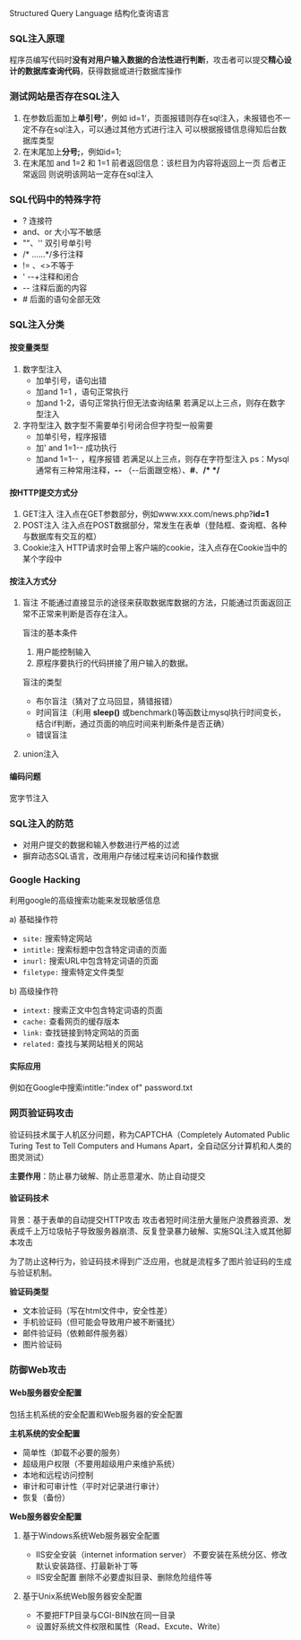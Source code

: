 
Structured Query Language 结构化查询语言

### SQL注入原理

程序员编写代码时**没有对用户输入数据的合法性进行判断**，攻击者可以提交**精心设计的数据库查询代码**，获得数据或进行数据库操作

### 测试网站是否存在SQL注入

1. 在参数后面加上**单引号’**，例如 id=1‘，页面报错则存在sql注入，未报错也不一定不存在sql注入，可以通过其他方式进行注入
   可以根据报错信息得知后台数据库类型
2. 在末尾加上**分号;**，例如id=1;
3. 在末尾加 and 1=2 和 1=1 
   前者返回信息：该栏目为内容将返回上一页
   后者正常返回
   则说明该网站一定存在sql注入

### SQL代码中的特殊字符

- ? 连接符
- and、or 大小写不敏感
- ""、'' 双引号单引号
- /* ......\*/多行注释
- != 、<>不等于
- ' --+注释和闭合
- \-- 注释后面的内容
- \# 后面的语句全部无效
### SQL注入分类

#### 按变量类型

1. 数字型注入
   - 加单引号，语句出错
   - 加and 1=1 ，语句正常执行
   - 加and 1-2，语句正常执行但无法查询结果
     若满足以上三点，则存在数字型注入
2. 字符型注入
   数字型不需要单引号闭合但字符型一般需要
   - 加单引号，程序报错
   - 加' and 1=1-- 成功执行
   - 加and 1=1-- ，程序报错
     若满足以上三点，则存在字符型注入
     ps：Mysql通常有三种常用注释，**--** （--后面跟空格）、**#**、**/* \*/**

#### 按HTTP提交方式分

1. GET注入
   注入点在GET参数部分，例如www.xxx.com/news.php?**id=1**
2. POST注入
   注入点在POST数据部分，常发生在表单（登陆框、查询框、各种与数据库有交互的框）
3. Cookie注入
   HTTP请求时会带上客户端的cookie，注入点存在Cookie当中的某个字段中

#### 按注入方式分

1. 盲注
   不能通过直接显示的途径来获取数据库数据的方法，只能通过页面返回正常不正常来判断是否存在注入。
   
   盲注的基本条件
   1. 用户能控制输入
   2. 原程序要执行的代码拼接了用户输入的数据。

   盲注的类型
   - 布尔盲注（猜对了立马回显，猜错报错）
   - 时间盲注（利用 **sleep()** 或benchmark()等函数让mysql执行时间变长，结合if判断，通过页面的响应时间来判断条件是否正确）
   - 错误盲注

2. union注入

#### 编码问题

宽字节注入
### SQL注入的防范

- 对用户提交的数据和输入参数进行严格的过滤
- 摒弃动态SQL语言，改用用户存储过程来访问和操作数据

### Google Hacking

利用google的高级搜索功能来发现敏感信息

a) 基础操作符

- `site:` 搜索特定网站
- `intitle:` 搜索标题中包含特定词语的页面
- `inurl:` 搜索URL中包含特定词语的页面
- `filetype:` 搜索特定文件类型

b) 高级操作符

- `intext:` 搜索正文中包含特定词语的页面
- `cache:` 查看网页的缓存版本
- `link:` 查找链接到特定网站的页面
- `related:` 查找与某网站相关的网站

#### 实际应用

例如在Google中搜索intitle:"index of" password.txt

### 网页验证码攻击

验证码技术属于人机区分问题，称为CAPTCHA（Completely Automated Public Turing Test to Tell Computers and Humans Apart，全自动区分计算机和人类的图灵测试）

**主要作用**：防止暴力破解、防止恶意灌水、防止自动提交

#### 验证码技术

背景：基于表单的自动提交HTTP攻击
	攻击者短时间注册大量账户浪费器资源、发表成千上万垃圾帖子导致服务器崩溃、反复登录暴力破解、实施SQL注入或其他脚本攻击

为了防止这种行为，验证码技术得到广泛应用，也就是流程多了图片验证码的生成与验证机制。

**验证码类型**
- 文本验证码（写在html文件中，安全性差）
- 手机验证码（但可能会导致用户被不断骚扰）
- 邮件验证码（依赖邮件服务器）
- 图片验证码

### 防御Web攻击

#### Web服务器安全配置

包括主机系统的安全配置和Web服务器的安全配置

**主机系统的安全配置**
- 简单性（卸载不必要的服务）
- 超级用户权限（不要用超级用户来维护系统）
- 本地和远程访问控制
- 审计和可审计性（平时对记录进行审计）
- 恢复（备份）

**Web服务器安全配置**
1. 基于Windows系统Web服务器安全配置
   - IIS安全安装（internet information server）
     不要安装在系统分区、修改默认安装路径、打最新补丁等
   - IIS安全配置
     删除不必要虚拟目录、删除危险组件等

2. 基于Unix系统Web服务器安全配置
   - 不要把FTP目录与CGI-BIN放在同一目录
   - 设置好系统文件权限和属性（Read、Excute、Write）